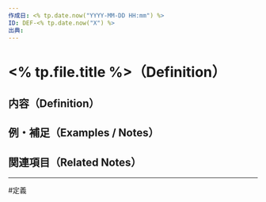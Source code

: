 ```yaml
---
作成日: <% tp.date.now("YYYY-MM-DD HH:mm") %>
ID: DEF-<% tp.date.now("X") %>
出典:
---
```


# <% tp.file.title %>（Definition）

## 内容（Definition）



## 例・補足（Examples / Notes）



## 関連項目（Related Notes）



---
#定義